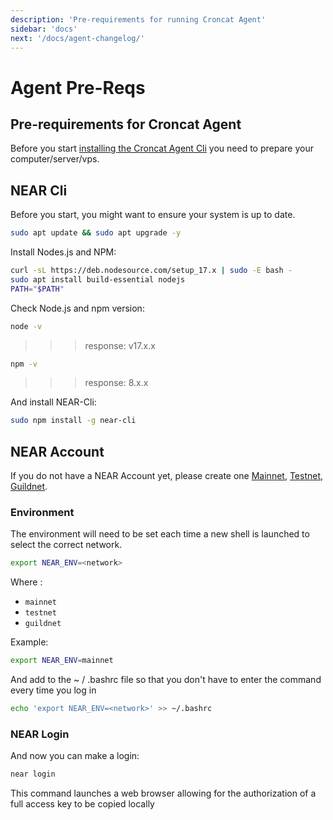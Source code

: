 ```yaml
---
description: 'Pre-requirements for running Croncat Agent'
sidebar: 'docs'
next: '/docs/agent-changelog/'
---
```


# Agent Pre-Reqs

## Pre-requirements for Croncat Agent 

Before you start [installing the Croncat Agent Cli](/docs/agent-cli.md) you need to prepare your computer/server/vps.

## NEAR Cli

Before you start, you might want to ensure your system is up to date.

```bash
sudo apt update && sudo apt upgrade -y
```

Install Nodes.js and NPM:

```bash
curl -sL https://deb.nodesource.com/setup_17.x | sudo -E bash -
sudo apt install build-essential nodejs
PATH="$PATH"
```

Check Node.js and npm version:

```bash
node -v
```
 >>> response: v17.x.x

```bash
npm -v
```
 >>> response: 8.x.x

And install NEAR-Cli:

```bash
sudo npm install -g near-cli
```


## NEAR Account



If you do not have a NEAR Account yet, please create one [Mainnet](https://wallet.near.org/), [Testnet](https://wallet.testnet.near.org/), [Guildnet](https://wallet.openshards.io/). 

### Environment

The environment will need to be set each time a new shell is launched to select the correct network.


```bash
export NEAR_ENV=<network>
```

Where <networks>:
- `mainnet`
- `testnet`
- `guildnet`
 
 Example:

```bash
export NEAR_ENV=mainnet
```

And add to the ~ / .bashrc file so that you don't have to enter the command every time you log in



```bash
echo 'export NEAR_ENV=<network>' >> ~/.bashrc
```

### NEAR Login


And now you can make a login:

```bash
near login
```

This command launches a web browser allowing for the authorization of a full access key to be copied locally

